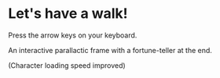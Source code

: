 # Let's have a walk!

Press the arrow keys on your keyboard.

An interactive parallactic frame with a fortune-teller at the end. 

(Character loading speed improved)
